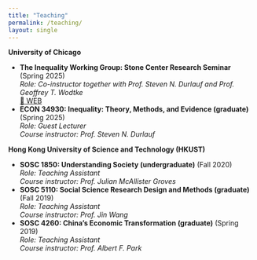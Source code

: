 ```yaml
---
title: "Teaching"
permalink: /teaching/
layout: single
---
```



**University of Chicago**
*   **The Inequality Working Group: Stone Center Research Seminar** (Spring 2025)  
    *Role: Co-instructor together with Prof. Steven N. Durlauf and Prof. Geoffrey T. Wodtke*  
    [🔗 WEB](https://stonecenter.uchicago.edu/the-inequality-working-group-iwg/)
*   **ECON 34930: Inequality: Theory, Methods, and Evidence (graduate)** (Spring 2025)  
    *Role: Guest Lecturer*  
    *Course instructor: Prof. Steven N. Durlauf*

**Hong Kong University of Science and Technology (HKUST)**
*   **SOSC 1850: Understanding Society (undergraduate)** (Fall 2020)  
    *Role: Teaching Assistant*  
    *Course instructor: Prof. Julian McAllister Groves*
*   **SOSC 5110: Social Science Research Design and Methods (graduate)** (Fall 2019)  
    *Role: Teaching Assistant*  
    *Course instructor: Prof. Jin Wang*
*   **SOSC 4260: China’s Economic Transformation (graduate)** (Spring 2019)  
    *Role: Teaching Assistant*  
    *Course instructor: Prof. Albert F. Park*
